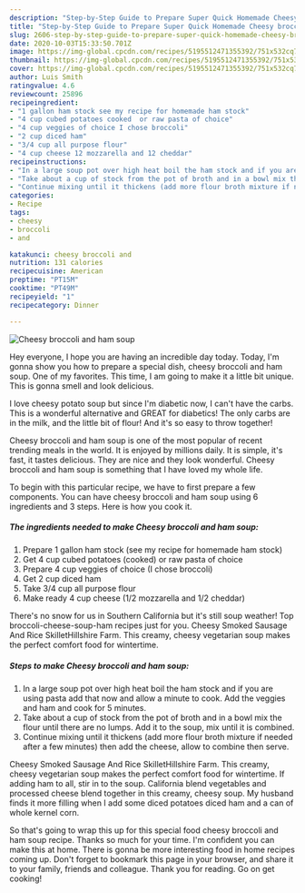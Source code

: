 ```yaml
---
description: "Step-by-Step Guide to Prepare Super Quick Homemade Cheesy broccoli and ham soup"
title: "Step-by-Step Guide to Prepare Super Quick Homemade Cheesy broccoli and ham soup"
slug: 2606-step-by-step-guide-to-prepare-super-quick-homemade-cheesy-broccoli-and-ham-soup
date: 2020-10-03T15:33:50.701Z
image: https://img-global.cpcdn.com/recipes/5195512471355392/751x532cq70/cheesy-broccoli-and-ham-soup-recipe-main-photo.jpg
thumbnail: https://img-global.cpcdn.com/recipes/5195512471355392/751x532cq70/cheesy-broccoli-and-ham-soup-recipe-main-photo.jpg
cover: https://img-global.cpcdn.com/recipes/5195512471355392/751x532cq70/cheesy-broccoli-and-ham-soup-recipe-main-photo.jpg
author: Luis Smith
ratingvalue: 4.6
reviewcount: 25896
recipeingredient:
- "1 gallon ham stock see my recipe for homemade ham stock"
- "4 cup cubed potatoes cooked  or raw pasta of choice"
- "4 cup veggies of choice I chose broccoli"
- "2 cup diced ham"
- "3/4 cup all purpose flour"
- "4 cup cheese 12 mozzarella and 12 cheddar"
recipeinstructions:
- "In a large soup pot over high heat boil the ham stock and if you are using pasta add that now and allow a minute to cook.  Add the veggies and ham and cook for 5 minutes."
- "Take about a cup of stock from the pot of broth and in a bowl mix the flour until there are no lumps.  Add it to the soup, mix until it is combined."
- "Continue mixing until it thickens (add more flour broth mixture if needed after a few minutes) then add the cheese, allow to combine then serve."
categories:
- Recipe
tags:
- cheesy
- broccoli
- and

katakunci: cheesy broccoli and 
nutrition: 131 calories
recipecuisine: American
preptime: "PT15M"
cooktime: "PT49M"
recipeyield: "1"
recipecategory: Dinner

---
```



![Cheesy broccoli and ham soup](https://img-global.cpcdn.com/recipes/5195512471355392/751x532cq70/cheesy-broccoli-and-ham-soup-recipe-main-photo.jpg)

Hey everyone, I hope you are having an incredible day today. Today, I'm gonna show you how to prepare a special dish, cheesy broccoli and ham soup. One of my favorites. This time, I am going to make it a little bit unique. This is gonna smell and look delicious.

I love cheesy potato soup but since I&#39;m diabetic now, I can&#39;t have the carbs. This is a wonderful alternative and GREAT for diabetics! The only carbs are in the milk, and the little bit of flour! And it&#39;s so easy to throw together!

Cheesy broccoli and ham soup is one of the most popular of recent trending meals in the world. It is enjoyed by millions daily. It is simple, it's fast, it tastes delicious. They are nice and they look wonderful. Cheesy broccoli and ham soup is something that I have loved my whole life.


To begin with this particular recipe, we have to first prepare a few components. You can have cheesy broccoli and ham soup using 6 ingredients and 3 steps. Here is how you cook it.

<!--inarticleads1-->

##### The ingredients needed to make Cheesy broccoli and ham soup:

1. Prepare 1 gallon ham stock (see my recipe for homemade ham stock)
1. Get 4 cup cubed potatoes (cooked)  or raw pasta of choice
1. Prepare 4 cup veggies of choice (I chose broccoli)
1. Get 2 cup diced ham
1. Take 3/4 cup all purpose flour
1. Make ready 4 cup cheese (1/2 mozzarella and 1/2 cheddar)


There&#39;s no snow for us in Southern California but it&#39;s still soup weather! Top broccoli-cheese-soup-ham recipes just for you. Cheesy Smoked Sausage And Rice SkilletHillshire Farm. This creamy, cheesy vegetarian soup makes the perfect comfort food for wintertime. 

<!--inarticleads2-->

##### Steps to make Cheesy broccoli and ham soup:

1. In a large soup pot over high heat boil the ham stock and if you are using pasta add that now and allow a minute to cook.  Add the veggies and ham and cook for 5 minutes.
1. Take about a cup of stock from the pot of broth and in a bowl mix the flour until there are no lumps.  Add it to the soup, mix until it is combined.
1. Continue mixing until it thickens (add more flour broth mixture if needed after a few minutes) then add the cheese, allow to combine then serve.


Cheesy Smoked Sausage And Rice SkilletHillshire Farm. This creamy, cheesy vegetarian soup makes the perfect comfort food for wintertime. If adding ham to all, stir in to the soup. California blend vegetables and processed cheese blend together in this creamy, cheesy soup. My husband finds it more filling when I add some diced potatoes diced ham and a can of whole kernel corn. 

So that's going to wrap this up for this special food cheesy broccoli and ham soup recipe. Thanks so much for your time. I'm confident you can make this at home. There is gonna be more interesting food in home recipes coming up. Don't forget to bookmark this page in your browser, and share it to your family, friends and colleague. Thank you for reading. Go on get cooking!
